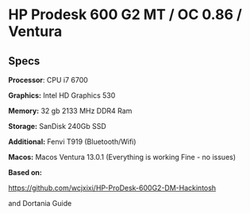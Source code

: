 # HP Prodesk 600 G2 MT / OC 0.86 / Ventura


## Specs #

**Processor**:  CPU i7 6700

**Graphics:**   Intel HD Graphics 530

**Memory:**     32 gb 2133 MHz DDR4 Ram

**Storage:**    SanDisk 240Gb SSD 

**Additional:** Fenvi T919 (Bluetooth/Wifi)

**Macos:**      Macos Ventura 13.0.1 (Everything is working Fine - no issues)

**Based on:**

https://github.com/wcjxixi/HP-ProDesk-600G2-DM-Hackintosh

and 
Dortania Guide


